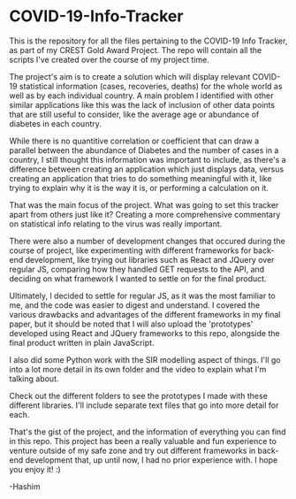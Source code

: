 # COVID-19-Info-Tracker

This is the repository for all the files pertaining to the COVID-19 Info Tracker, as part of my CREST Gold Award Project. The repo will contain all the scripts I've created over the course of my project time.

The project's aim is to create a solution which will display relevant COVID-19 statistical information (cases, recoveries, deaths) for the whole world as well as by each individual country. A main problem I identified with other similar applications like this was the lack of inclusion of other data points that are still useful to consider, like the average age or abundance of diabetes in each country. 

While there is no quantitive correlation or coefficient that can draw a parallel between the abundance of Diabetes and the number of cases in a country, I still thought this information was important to include, as there's a difference between creating an application which just displays data, versus creating an application that tries to do something meaningful with it, like trying to explain why it is the way it is, or performing a calculation on it.

That was the main focus of the project. What was going to set this tracker apart from others just like it? Creating a more comprehensive commentary on statistical info relating to the virus was really important.

There were also a number of development changes that occured during the course of project, like experimenting with different frameworks for back-end development, like trying out libraries such as React and JQuery over regular JS, comparing how they handled GET requests to the API, and deciding on what framework I wanted to settle on for the final product. 

Ultimately, I decided to settle for regular JS, as it was the most familiar to me, and the code was easier to digest and understand. I covered the various drawbacks and advantages of the different frameworks in my final paper, but it should be noted that I will also upload the 'prototypes' developed using React and JQuery frameworks to this repo, alongside the final product written in plain JavaScript. 

I also did some Python work with the SIR modelling aspect of things. I'll go into a lot more detail in its own folder and the video to explain what I'm talking about. 

Check out the different folders to see the prototypes I made with these different libraries. I'll include separate text files that go into more detail for each.

That's the gist of the project, and the information of everything you can find in this repo. This project has been a really valuable and fun experience to venture outside of my safe zone and try out different frameworks in back-end development that, up until now, I had no prior experience with. I hope you enjoy it! :)

-Hashim 
